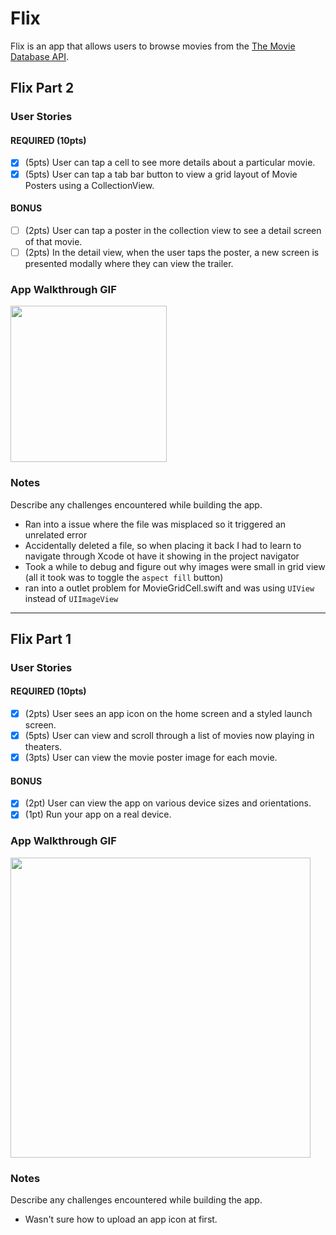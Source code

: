 # Flix

Flix is an app that allows users to browse movies from the [The Movie Database API](http://docs.themoviedb.apiary.io/#).


## Flix Part 2

### User Stories

#### REQUIRED (10pts)
- [x] (5pts) User can tap a cell to see more details about a particular movie.
- [x] (5pts) User can tap a tab bar button to view a grid layout of Movie Posters using a CollectionView.

#### BONUS
- [ ] (2pts) User can tap a poster in the collection view to see a detail screen of that movie.
- [ ] (2pts) In the detail view, when the user taps the poster, a new screen is presented modally where they can view the trailer.

### App Walkthrough GIF

<img src="https://github.com/starryywonder/codepath-ios-flixster/blob/main/part%202.gif?raw=true" width=250><br>

### Notes
Describe any challenges encountered while building the app.
- Ran into a issue where the file was misplaced so it triggered an unrelated error 
- Accidentally deleted a file, so when placing it back I had to learn to navigate through Xcode ot have it showing in the project navigator
- Took a while to debug and figure out why images were small in grid view (all it took was to toggle the `aspect fill` button)
- ran into a outlet problem for MovieGridCell.swift and was using `UIView` instead of `UIImageView`


---

## Flix Part 1

### User Stories

#### REQUIRED (10pts)
- [x] (2pts) User sees an app icon on the home screen and a styled launch screen.
- [x] (5pts) User can view and scroll through a list of movies now playing in theaters.
- [x] (3pts) User can view the movie poster image for each movie.

#### BONUS
- [x] (2pt) User can view the app on various device sizes and orientations.
- [x] (1pt) Run your app on a real device.

### App Walkthrough GIF

<img src="https://github.com/starryywonder/codepath-ios-flixster/blob/main/part%201.gif?raw=true" width=480><br>

### Notes
Describe any challenges encountered while building the app.
- Wasn't sure how to upload an app icon at first.

